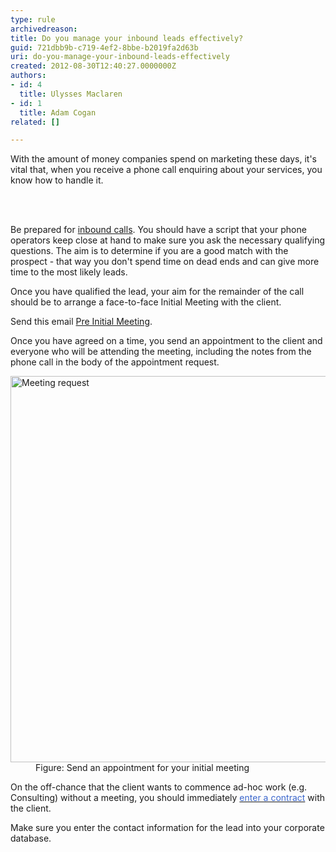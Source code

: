 ```yaml
---
type: rule
archivedreason: 
title: Do you manage your inbound leads effectively?
guid: 721dbb9b-c719-4ef2-8bbe-b2019fa2d63b
uri: do-you-manage-your-inbound-leads-effectively
created: 2012-08-30T12:40:27.0000000Z
authors:
- id: 4
  title: Ulysses Maclaren
- id: 1
  title: Adam Cogan
related: []

---
```



<p>With the amount of money companies spend on marketing these days, it's vital that, when you receive a phone call enquiring about your services, you know how to handle it.</p>
<br><excerpt class='endintro'></excerpt><br>
<p>Be prepared for <a href="http&#58;//www.ssw.com.au/SSW/Standards/Rules/RulesToBetterInboundCalls.aspx#Preparation">inbound calls</a>. You should have a script that your phone operators keep close at hand to make sure you ask the necessary qua​lifying questio​ns. The aim is to determine if&#160;you are a good match with the prospect - that way&#160;you don't spend time on dead ends and can give more time to the most likely leads. </p>
<p>Once you have qualified the lead, your aim for the remainder of the call should be to arrange a face-to-face Initial Meeting with the client.&#160;</p><p>Send this email​&#160;<a href="http&#58;//www.ssw.com.au/ssw/Standards/templates/BriefProposal-PreInitialMeeting.docx">Pre Initial Meeting</a>. </p>
<p>Once you have agreed on a time, you send an appointment to the client and everyone who will be attending the meeting, including the notes from the phone call in the body of the appointment request. </p>

<dl class="image"><dt><img alt="Meeting request" src="/Communication/RulesToBetterCRMForUsers/PublishingImages/meeting-request.jpg" style="width&#58;618px;" /></dt>
<dd>Figure&#58; Send an appointment for your initial meeting</dd></dl>
<p>On the off-chance that the client wants to commence ad-hoc work (e.g. Consulting) without a meeting, you should immediately <a href="/Management/RulesToSuccessfulSalesAndAccountManagement/Pages/Enter-into-a-binding-written-contract-with-a-client-before-doing-any-billable-work.aspx"><font color="#3a66cc">enter a contract</font></a> with the client. </p><p>Make sure you enter the contact information for the lead into your corporate database. </p>


